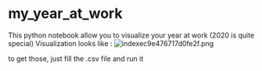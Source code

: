 # my_year_at_work

This python notebook allow you to visualize your year at work (2020 is quite special)
Visualization looks like : ![indexec9e476717d0fe2f.png](https://hostux.pics/images/2020/06/24/indexec9e476717d0fe2f.png)

to get those, just fill the .csv file and run it 

